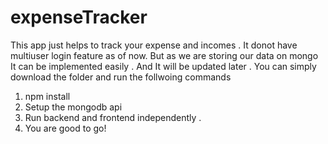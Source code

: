# expenseTracker
This app just helps to track your expense and incomes . It donot have multiuser login feature as of now. But as we are storing our data on mongo It can be implemented easily . And It will be updated later . 
You can simply download the folder and run the follwoing commands
1. npm install
2. Setup the mongodb api
3. Run backend and frontend independently .
4. You are good to go! 
